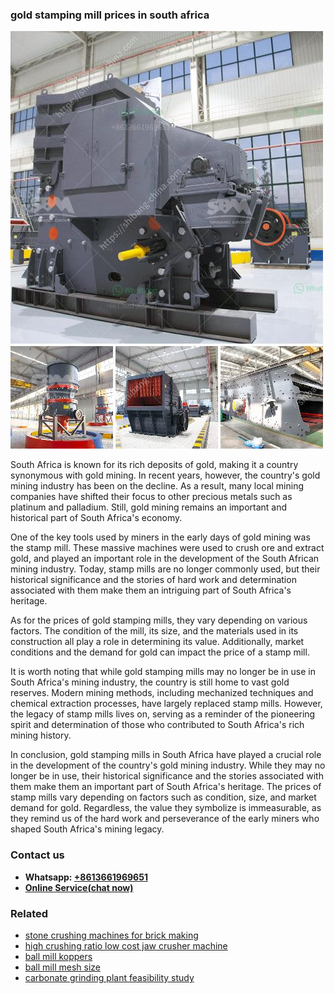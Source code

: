 <h3>gold stamping mill prices in south africa</h3><img src='1708332833.jpg' alt=''><p>South Africa is known for its rich deposits of gold, making it a country synonymous with gold mining. In recent years, however, the country's gold mining industry has been on the decline. As a result, many local mining companies have shifted their focus to other precious metals such as platinum and palladium. Still, gold mining remains an important and historical part of South Africa's economy.</p><p>One of the key tools used by miners in the early days of gold mining was the stamp mill. These massive machines were used to crush ore and extract gold, and played an important role in the development of the South African mining industry. Today, stamp mills are no longer commonly used, but their historical significance and the stories of hard work and determination associated with them make them an intriguing part of South Africa's heritage.</p><p>As for the prices of gold stamping mills, they vary depending on various factors. The condition of the mill, its size, and the materials used in its construction all play a role in determining its value. Additionally, market conditions and the demand for gold can impact the price of a stamp mill.</p><p>It is worth noting that while gold stamping mills may no longer be in use in South Africa's mining industry, the country is still home to vast gold reserves. Modern mining methods, including mechanized techniques and chemical extraction processes, have largely replaced stamp mills. However, the legacy of stamp mills lives on, serving as a reminder of the pioneering spirit and determination of those who contributed to South Africa's rich mining history.</p><p>In conclusion, gold stamping mills in South Africa have played a crucial role in the development of the country's gold mining industry. While they may no longer be in use, their historical significance and the stories associated with them make them an important part of South Africa's heritage. The prices of stamp mills vary depending on factors such as condition, size, and market demand for gold. Regardless, the value they symbolize is immeasurable, as they remind us of the hard work and perseverance of the early miners who shaped South Africa's mining legacy.</p><h3>Contact us</h3><ul><li><strong>Whatsapp:&nbsp;<a href="https://wa.me/8613661969651">+8613661969651</a></strong></li><li><a href="https://swt.shibang-china.com/?git&amp;zhl&amp;gold stamping mill prices in south africa"><strong>Online Service(chat now)</strong></a></li></ul><h3>Related</h3><ul><li><a href='stone crushing machines for brick making.md'>stone crushing machines for brick making</a></li><li><a href='high crushing ratio low cost jaw crusher machine.md'>high crushing ratio low cost jaw crusher machine</a></li><li><a href='ball mill koppers.md'>ball mill koppers</a></li><li><a href='ball mill mesh size.md'>ball mill mesh size</a></li><li><a href='carbonate grinding plant feasibility study.md'>carbonate grinding plant feasibility study</a></li></ul>
